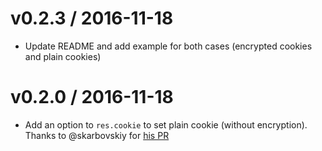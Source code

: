 v0.2.3 / 2016-11-18
===================

  * Update README and add example for both cases (encrypted cookies and plain cookies)

v0.2.0 / 2016-11-18
===================

  * Add an option to `res.cookie` to set plain cookie (without encryption). Thanks to @skarbovskiy for [his PR](https://github.com/ebourmalo/cookie-encrypter/pull/2)

